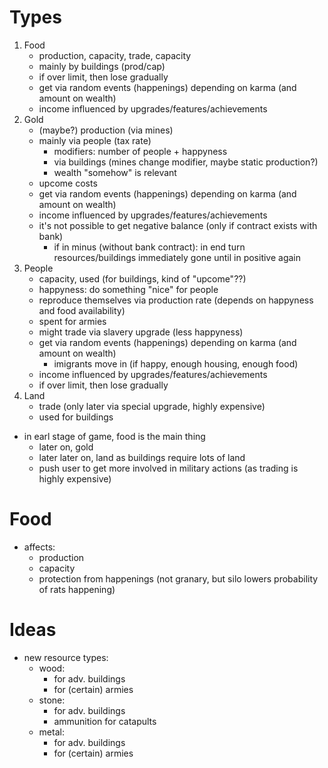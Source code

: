 
# Types

1. Food
    * production, capacity, trade, capacity
    * mainly by buildings (prod/cap)
    * if over limit, then lose gradually
    * get via random events (happenings) depending on karma (and amount on wealth)
    * income influenced by upgrades/features/achievements
1. Gold
    * (maybe?) production (via mines)
    * mainly via people (tax rate)
        - modifiers: number of people + happyness
        - via buildings (mines change modifier, maybe static production?)
        - wealth "somehow" is relevant
    * upcome costs
    * get via random events (happenings) depending on karma (and amount on wealth)
    * income influenced by upgrades/features/achievements
    * it's not possible to get negative balance (only if contract exists with bank)
        - if in minus (without bank contract): in end turn resources/buildings immediately gone until in positive again
1. People
    * capacity, used (for buildings, kind of "upcome"??)
    * happyness: do something "nice" for people
    * reproduce themselves via production rate (depends on happyness and food availability)
    * spent for armies
    * might trade via slavery upgrade (less happyness)
    * get via random events (happenings) depending on karma (and amount on wealth)
        - imigrants move in (if happy, enough housing, enough food)
    * income influenced by upgrades/features/achievements
    * if over limit, then lose gradually
1. Land
    * trade (only later via special upgrade, highly expensive)
    * used for buildings

* in earl stage of game, food is the main thing
    - later on, gold
    - later later on, land as buildings require lots of land
    - push user to get more involved in military actions (as trading is highly expensive)
 
# Food

* affects:
    - production
    - capacity
    - protection from happenings (not granary, but silo lowers probability of rats happening)

# Ideas

* new resource types:
    - wood:
        * for adv. buildings
        * for (certain) armies
    - stone:
        * for adv. buildings
        * ammunition for catapults
    - metal:
        * for adv. buildings
        * for (certain) armies

